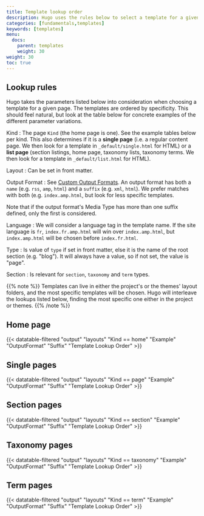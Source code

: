 ```yaml
---
title: Template lookup order
description: Hugo uses the rules below to select a template for a given page, starting from the most specific.
categories: [fundamentals,templates]
keywords: [templates]
menu:
  docs:
    parent: templates
    weight: 30
weight: 30
toc: true
---
```


## Lookup rules

Hugo takes the parameters listed below into consideration when choosing a template for a given page. The templates are ordered by specificity. This should feel natural, but look at the table below for concrete examples of the different parameter variations.

Kind
: The page `Kind` (the home page is one). See the example tables below per kind. This also determines if it is a **single page** (i.e. a regular content page. We then look for a template in `_default/single.html` for HTML) or a **list page** (section listings, home page, taxonomy lists, taxonomy terms. We then look for a template in `_default/list.html` for HTML).

Layout
: Can be set in front matter.

Output Format
: See [Custom Output Formats](/templates/output-formats). An output format has both a `name` (e.g. `rss`, `amp`, `html`) and a `suffix` (e.g. `xml`, `html`). We prefer matches with both (e.g. `index.amp.html`, but look for less specific templates.

Note that if the output format's Media Type has more than one suffix defined, only the first is considered.

Language
: We will consider a language tag in the template name. If the site language is `fr`, `index.fr.amp.html` will win over `index.amp.html`, but `index.amp.html` will be chosen before `index.fr.html`.

Type
: Is value of `type` if set in front matter, else it is the name of the root section (e.g. "blog"). It will always have a value, so if not set, the value is "page".

Section
: Is relevant for `section`, `taxonomy` and `term` types.

{{% note %}}
Templates can live in either the project's or the themes' layout folders, and the most specific templates will be chosen. Hugo will interleave the lookups listed below, finding the most specific one either in the project or themes.
{{% /note %}}

## Home page

{{< datatable-filtered "output" "layouts" "Kind == home" "Example" "OutputFormat" "Suffix" "Template Lookup Order" >}}

## Single pages

{{< datatable-filtered "output" "layouts" "Kind == page" "Example" "OutputFormat" "Suffix" "Template Lookup Order" >}}

## Section pages

{{< datatable-filtered "output" "layouts" "Kind == section" "Example" "OutputFormat" "Suffix" "Template Lookup Order" >}}

## Taxonomy pages

{{< datatable-filtered "output" "layouts" "Kind == taxonomy" "Example" "OutputFormat" "Suffix" "Template Lookup Order" >}}

## Term pages

{{< datatable-filtered "output" "layouts" "Kind == term" "Example" "OutputFormat" "Suffix" "Template Lookup Order" >}}

